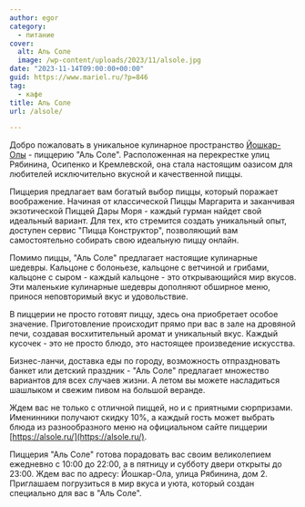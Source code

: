 ```yaml
---
author: egor
category:
  - питание
cover:
  alt: Аль Соле
  image: /wp-content/uploads/2023/11/alsole.jpg
date: "2023-11-14T09:00:00+00:00"
guid: https://www.mariel.ru/?p=846
tag:
  - кафе
title: Аль Соле
url: /alsole/

---
```

Добро пожаловать в уникальное кулинарное пространство [Йошкар-Олы](/yoshkar-ola/) \- пиццерию "Аль Соле". Расположенная на перекрестке улиц Рябинина, Осипенко и Кремлевской, она стала настоящим оазисом для любителей исключительно вкусной и качественной пиццы.

Пиццерия предлагает вам богатый выбор пиццы, который поражает воображение. Начиная от классической Пиццы Маргарита и заканчивая экзотической Пиццей Дары Моря \- каждый гурман найдет свой идеальный вариант. Для тех, кто стремится создать уникальный опыт, доступен сервис "Пицца Конструктор", позволяющий вам самостоятельно собирать свою идеальную пиццу онлайн.

Помимо пиццы, "Аль Соле" предлагает настоящие кулинарные шедевры. Кальцоне с болоньезе, кальцоне с ветчиной и грибами, кальцоне с сыром \- каждый кальцоне \- это открывающийся мир вкусов. Эти маленькие кулинарные шедевры дополняют обширное меню, принося неповторимый вкус и удовольствие.

В пиццерии не просто готовят пиццу, здесь она приобретает особое значение. Приготовление происходит прямо при вас в зале на дровяной печи, создавая восхитительный аромат и уникальный вкус. Каждый кусочек \- это не просто блюдо, это настоящее произведение искусства.

Бизнес\-ланчи, доставка еды по городу, возможность отпраздновать банкет или детский праздник \- "Аль Соле" предлагает множество вариантов для всех случаев жизни. А летом вы можете насладиться шашлыком и свежим пивом на большой веранде.

Ждем вас не только с отличной пиццей, но и с приятными сюрпризами. Именинники получают скидку 10%, а каждый гость может выбрать блюда из разнообразного меню на официальном сайте пиццерии [https://alsole.ru/](https://alsole.ru/).

Пиццерия "Аль Соле" готова порадовать вас своим великолепием ежедневно с 10:00 до 22:00, а в пятницу и субботу двери открыты до 23:00. Ждем вас по адресу: Йошкар-Ола, улица Рябинина, дом 2. Приглашаем погрузиться в мир вкуса и уюта, который создан специально для вас в "Аль Соле".
